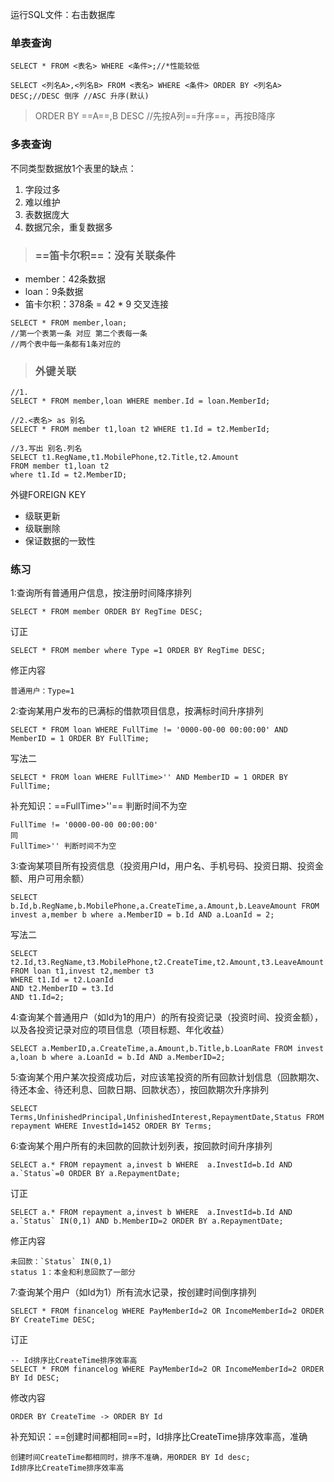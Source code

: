 

运行SQL文件：右击数据库

### 单表查询

```
SELECT * FROM <表名> WHERE <条件>;//*性能较低

SELECT <列名A>,<列名B> FROM <表名> WHERE <条件> ORDER BY <列名A> DESC;//DESC 倒序 //ASC 升序(默认)
```

> ORDER BY ==A==,B DESC //先按A列==升序==，再按B降序 

### 多表查询

不同类型数据放1个表里的缺点：
1. 字段过多
2. 难以维护
3. 表数据庞大
4. 数据冗余，重复数据多


> ### ==笛卡尔积==：没有关联条件

- member：42条数据
- loan：9条数据
- 笛卡尔积：378条 = 42 * 9 交叉连接

```
SELECT * FROM member,loan;
//第一个表第一条 对应 第二个表每一条
//两个表中每一条都有1条对应的
```

> ### 外键关联

```
//1.
SELECT * FROM member,loan WHERE member.Id = loan.MemberId;

//2.<表名> as 别名
SELECT * FROM member t1,loan t2 WHERE t1.Id = t2.MemberId;

//3.写出 别名.列名
SELECT t1.RegName,t1.MobilePhone,t2.Title,t2.Amount 
FROM member t1,loan t2 
where t1.Id = t2.MemberID;
```
外键FOREIGN KEY
- 级联更新
- 级联删除
- 保证数据的一致性

### 练习

1:查询所有普通用户信息，按注册时间降序排列 
```
SELECT * FROM member ORDER BY RegTime DESC;
```
订正

```
SELECT * FROM member where Type =1 ORDER BY RegTime DESC;
```
修正内容

```
普通用户：Type=1 
```

2:查询某用户发布的已满标的借款项目信息，按满标时间升序排列 
```
SELECT * FROM loan WHERE FullTime != '0000-00-00 00:00:00' AND MemberID = 1 ORDER BY FullTime;
```
写法二
```
SELECT * FROM loan WHERE FullTime>'' AND MemberID = 1 ORDER BY FullTime;
```
补充知识：==FullTime>''== 判断时间不为空
```
FullTime != '0000-00-00 00:00:00'
同
FullTime>'' 判断时间不为空
```

3:查询某项目所有投资信息（投资用户Id，用户名、手机号码、投资日期、投资金额、用户可用余额） 

```
SELECT b.Id,b.RegName,b.MobilePhone,a.CreateTime,a.Amount,b.LeaveAmount FROM invest a,member b where a.MemberID = b.Id AND a.LoanId = 2;
```
写法二
```
SELECT t2.Id,t3.RegName,t3.MobilePhone,t2.CreateTime,t2.Amount,t3.LeaveAmount
FROM loan t1,invest t2,member t3
WHERE t1.Id = t2.LoanId
AND t2.MemberID = t3.Id
AND t1.Id=2;
```

4:查询某个普通用户（如Id为1的用户）的所有投资记录（投资时间、投资金额），以及各投资记录对应的项目信息（项目标题、年化收益）

```
SELECT a.MemberID,a.CreateTime,a.Amount,b.Title,b.LoanRate FROM invest a,loan b where a.LoanId = b.Id AND a.MemberID=2;
```
5:查询某个用户某次投资成功后，对应该笔投资的所有回款计划信息（回款期次、待还本金、待还利息、回款日期、回款状态），按回款期次升序排列

```
SELECT Terms,UnfinishedPrincipal,UnfinishedInterest,RepaymentDate,Status FROM repayment WHERE InvestId=1452 ORDER BY Terms;
```
6:查询某个用户所有的未回款的回款计划列表，按回款时间升序排列 

```
SELECT a.* FROM repayment a,invest b WHERE  a.InvestId=b.Id AND a.`Status`=0 ORDER BY a.RepaymentDate;
```
订正

```
SELECT a.* FROM repayment a,invest b WHERE  a.InvestId=b.Id AND a.`Status` IN(0,1) AND b.MemberID=2 ORDER BY a.RepaymentDate;
```
修正内容
```
未回款：`Status` IN(0,1)
status 1：本金和利息回款了一部分
```

7:查询某个用户（如Id为1）所有流水记录，按创建时间倒序排列

```
SELECT * FROM financelog WHERE PayMemberId=2 OR IncomeMemberId=2 ORDER BY CreateTime DESC;
```

订正
```
-- Id排序比CreateTime排序效率高
SELECT * FROM financelog WHERE PayMemberId=2 OR IncomeMemberId=2 ORDER BY Id DESC;
```
修改内容

```
ORDER BY CreateTime -> ORDER BY Id
```


补充知识：==创建时间都相同==时，Id排序比CreateTime排序效率高，准确
```
创建时间CreateTime都相同时，排序不准确，用ORDER BY Id desc;
Id排序比CreateTime排序效率高
```
